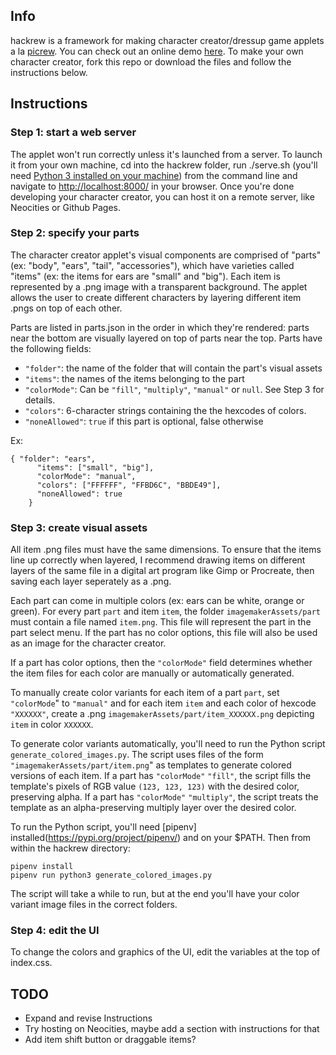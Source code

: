 ## Info

hackrew is a framework for making character creator/dressup game applets a la [picrew](https://picrew.me/). You can check out an online demo [here](https://ksadov.github.io/hackrew/). To make your own character creator, fork this repo or download the files and follow the instructions below.

## Instructions

### Step 1: start a web server

The applet won't run correctly unless it's launched from a server. To launch it from your own machine, cd into the hackrew folder, run ./serve.sh (you'll need [Python 3 installed on your machine](https://www.python.org/downloads/)) from the command line and navigate to [http://localhost:8000/](http://localhost:8000/) in your browser. Once you're done developing your character creator, you can host it on a remote server, like Neocities or Github Pages.

### Step 2: specify your parts
The character creator applet's visual components are comprised of "parts" (ex: "body", "ears", "tail", "accessories"), which have varieties called "items" (ex: the items for ears are "small" and "big"). Each item is represented by a .png image with a transparent background. The applet allows the user to create different characters by layering different item .pngs on top of each other. 

Parts are listed in parts.json in the order in which they're rendered: parts near the bottom are visually layered on top of parts near the top. Parts have the following fields:

- `"folder"`: the name of the folder that will contain the part's visual assets
- `"items"`: the names of the items belonging to the part
- `"colorMode"`: Can be `"fill"`, `"multiply"`, `"manual"` or `null`. See Step 3 for details.
- `"colors"`: 6-character strings containing the the hexcodes of colors.
- `"noneAllowed"`: `true` if this part is optional, false otherwise

Ex: 
```
{ "folder": "ears",
      "items": ["small", "big"],
      "colorMode": "manual",
      "colors": ["FFFFFF", "FFBD6C", "BBDE49"],
      "noneAllowed": true
    }
```
### Step 3: create visual assets

All item .png files must have the same dimensions. To ensure that the items line up correctly when layered, I recommend drawing items on different layers of the same file in a digital art program like Gimp or Procreate, then saving each layer seperately as a .png.

Each part can come in multiple colors (ex: ears can be white, orange or green). For every part `part` and item `item`, the folder `imagemakerAssets/part` must contain a file named `item.png`. This file will represent the part in the part select menu. If the part has no color options, this file will also be used as an image for the character creator.

If a part has color options, then the `"colorMode"` field determines whether the item files for each color are  manually or automatically generated.

To manually create color variants for each item of a part `part`, set `"colorMode`" to `"manual"` and for each item `item` and each color of hexcode `"XXXXXX"`, create a .png `imagemakerAssets/part/item_XXXXXX.png` depicting `item` in color `XXXXXX`.

To generate color variants automatically, you'll need to run the Python script `generate_colored_images.py`. The script uses files of the form `"imagemakerAssets/part/item.png`" as templates to generate colored versions of each item. If a part has `"colorMode"` `"fill"`, the script fills the template's pixels of RGB value `(123, 123, 123)` with the desired color, preserving alpha. If a part has `"colorMode"` `"multiply"`, the script treats the template as an alpha-preserving multiply layer over the desired color.

To run the Python script, you'll need [pipenv] installed(https://pypi.org/project/pipenv/) and on your $PATH. Then from within the hackrew directory:
```
pipenv install
pipenv run python3 generate_colored_images.py

```
The script will take a while to run, but at the end you'll have your color variant image files in the correct folders.

### Step 4: edit the UI
To change the colors and graphics of the UI, edit the variables at the top of index.css.

## TODO
- Expand and revise Instructions
- Try hosting on Neocities, maybe add a section with instructions for that
- Add item shift button or draggable items?